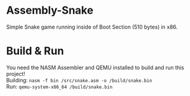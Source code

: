# Assembly-Snake
Simple Snake game running inside of Boot Section (510 bytes) in x86.

# Build & Run
You need the NASM Assembler and QEMU installed to build and run this project!<br>
Building: ```nasm -f bin /src/snake.asm -o /build/snake.bin```<br>
Run: ```qemu-system-x86_64 /build/snake.bin```<br>
